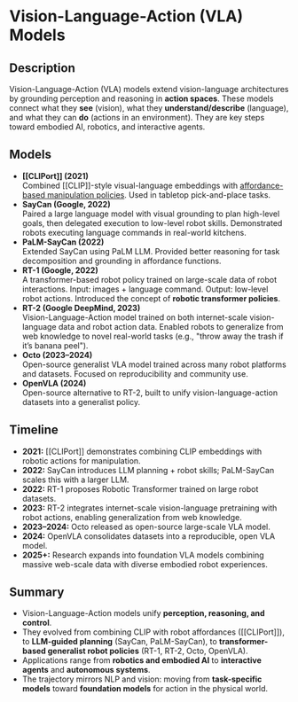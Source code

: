# Vision-Language-Action (VLA) Models

## Description
Vision-Language-Action (VLA) models extend vision-language architectures by grounding perception and reasoning in **action spaces**. These models connect what they **see** (vision), what they **understand/describe** (language), and what they can **do** (actions in an environment). They are key steps toward embodied AI, robotics, and interactive agents.
## Models

- **[[CLIPort]] (2021)**  
  Combined [[CLIP]]-style visual-language embeddings with [affordance-based manipulation policies](TransporterNetworks). Used in tabletop pick-and-place tasks.
- **SayCan (Google, 2022)**  
  Paired a large language model with visual grounding to plan high-level goals, then delegated execution to low-level robot skills. Demonstrated robots executing language commands in real-world kitchens.
- **PaLM-SayCan (2022)**  
  Extended SayCan using PaLM LLM. Provided better reasoning for task decomposition and grounding in affordance functions.
- **RT-1 (Google, 2022)**  
  A transformer-based robot policy trained on large-scale data of robot interactions. Input: images + language command. Output: low-level robot actions. Introduced the concept of **robotic transformer policies**.
- **RT-2 (Google DeepMind, 2023)**  
  Vision-Language-Action model trained on both internet-scale vision-language data and robot action data. Enabled robots to generalize from web knowledge to novel real-world tasks (e.g., "throw away the trash if it’s banana peel").
- **Octo (2023–2024)**  
  Open-source generalist VLA model trained across many robot platforms and datasets. Focused on reproducibility and community use.
- **OpenVLA (2024)**  
  Open-source alternative to RT-2, built to unify vision-language-action datasets into a generalist policy.
## Timeline
- **2021:** [[CLIPort]] demonstrates combining CLIP embeddings with robotic actions for manipulation.  
- **2022:** SayCan introduces LLM planning + robot skills; PaLM-SayCan scales this with a larger LLM.  
- **2022:** RT-1 proposes Robotic Transformer trained on large robot datasets.  
- **2023:** RT-2 integrates internet-scale vision-language pretraining with robot actions, enabling generalization from web knowledge.  
- **2023–2024:** Octo released as open-source large-scale VLA model.  
- **2024:** OpenVLA consolidates datasets into a reproducible, open VLA model.  
- **2025+:** Research expands into foundation VLA models combining massive web-scale data with diverse embodied robot experiences.
## Summary
- Vision-Language-Action models unify **perception, reasoning, and control**.  
- They evolved from combining CLIP with robot affordances ([[CLIPort]]), to **LLM-guided planning** (SayCan, PaLM-SayCan), to **transformer-based generalist robot policies** (RT-1, RT-2, Octo, OpenVLA).  
- Applications range from **robotics and embodied AI** to **interactive agents** and **autonomous systems**.  
- The trajectory mirrors NLP and vision: moving from **task-specific models** toward **foundation models** for action in the physical world.
